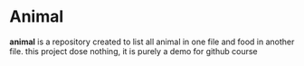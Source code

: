 # Animal
**animal** is a repository created to list all animal in one file and food in another file.
this project dose nothing, it is purely a demo for github course